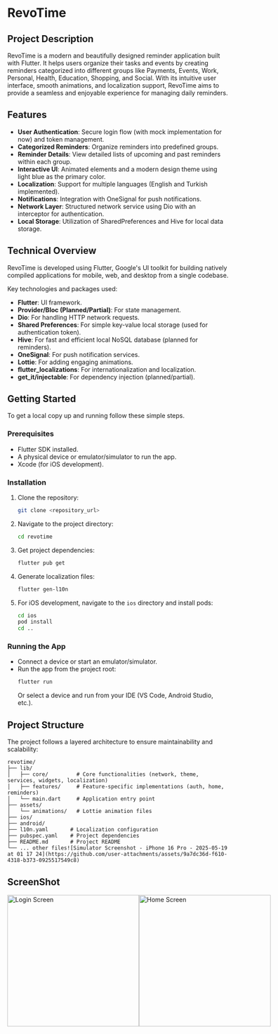 # RevoTime

## Project Description

RevoTime is a modern and beautifully designed reminder application built with Flutter. It helps users organize their tasks and events by creating reminders categorized into different groups like Payments, Events, Work, Personal, Health, Education, Shopping, and Social. With its intuitive user interface, smooth animations, and localization support, RevoTime aims to provide a seamless and enjoyable experience for managing daily reminders.

## Features

- **User Authentication**: Secure login flow (with mock implementation for now) and token management.
- **Categorized Reminders**: Organize reminders into predefined groups.
- **Reminder Details**: View detailed lists of upcoming and past reminders within each group.
- **Interactive UI**: Animated elements and a modern design theme using light blue as the primary color.
- **Localization**: Support for multiple languages (English and Turkish implemented).
- **Notifications**: Integration with OneSignal for push notifications.
- **Network Layer**: Structured network service using Dio with an interceptor for authentication.
- **Local Storage**: Utilization of SharedPreferences and Hive for local data storage.

## Technical Overview

RevoTime is developed using Flutter, Google's UI toolkit for building natively compiled applications for mobile, web, and desktop from a single codebase.

Key technologies and packages used:

- **Flutter**: UI framework.
- **Provider/Bloc (Planned/Partial)**: For state management.
- **Dio**: For handling HTTP network requests.
- **Shared Preferences**: For simple key-value local storage (used for authentication token).
- **Hive**: For fast and efficient local NoSQL database (planned for reminders).
- **OneSignal**: For push notification services.
- **Lottie**: For adding engaging animations.
- **flutter_localizations**: For internationalization and localization.
- **get_it/injectable**: For dependency injection (planned/partial).

## Getting Started

To get a local copy up and running follow these simple steps.

### Prerequisites

- Flutter SDK installed.
- A physical device or emulator/simulator to run the app.
- Xcode (for iOS development).

### Installation

1. Clone the repository:
   ```bash
   git clone <repository_url>
   ```
2. Navigate to the project directory:
   ```bash
   cd revotime
   ```
3. Get project dependencies:
   ```bash
   flutter pub get
   ```
4. Generate localization files:
   ```bash
   flutter gen-l10n
   ```
5. For iOS development, navigate to the `ios` directory and install pods:
   ```bash
   cd ios
   pod install
   cd ..
   ```

### Running the App

- Connect a device or start an emulator/simulator.
- Run the app from the project root:
   ```bash
   flutter run
   ```
   Or select a device and run from your IDE (VS Code, Android Studio, etc.).

## Project Structure

The project follows a layered architecture to ensure maintainability and scalability:

```
revotime/
├── lib/
│   ├── core/         # Core functionalities (network, theme, services, widgets, localization)
│   ├── features/     # Feature-specific implementations (auth, home, reminders)
│   └── main.dart     # Application entry point
├── assets/
│   └── animations/   # Lottie animation files
├── ios/
├── android/
├── l10n.yaml       # Localization configuration
├── pubspec.yaml    # Project dependencies
├── README.md       # Project README
└── ... other files![Simulator Screenshot - iPhone 16 Pro - 2025-05-19 at 01 17 24](https://github.com/user-attachments/assets/9a7dc36d-f610-4318-b373-0925517549c8)

```

## ScreenShot

<div style="display: flex; justify-content: space-around; align-items: center;">
  <img src="https://github.com/user-attachments/assets/7da7523c-a862-49bb-a60e-aac5c5fa51d6" alt="Login Screen" width="300"/>
  <img src="https://github.com/user-attachments/assets/9294b1c5-cbbd-40d2-879d-ba636365f190" alt="Home Screen" width="300"/>
</div>


